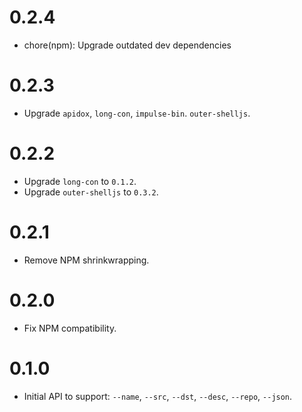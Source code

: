 # 0.2.4

* chore(npm): Upgrade outdated dev dependencies

# 0.2.3

* Upgrade `apidox`, `long-con`, `impulse-bin`. `outer-shelljs`.

# 0.2.2

* Upgrade `long-con` to `0.1.2`.
* Upgrade `outer-shelljs` to `0.3.2`.

# 0.2.1

* Remove NPM shrinkwrapping.

# 0.2.0

* Fix NPM compatibility.

# 0.1.0

* Initial API to support: `--name`, `--src`, `--dst`, `--desc`, `--repo`, `--json`.
